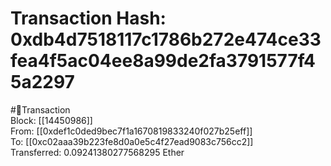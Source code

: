 
Transaction Hash: 0xdb4d7518117c1786b272e474ce33fea4f5ac04ee8a99de2fa3791577f45a2297
====================================================================================
  
#💸Transaction  
Block: [[14450986]]  
From: [[0xdef1c0ded9bec7f1a1670819833240f027b25eff]]  
To: [[0xc02aaa39b223fe8d0a0e5c4f27ead9083c756cc2]]  
Transferred: 0.09241380277568295 Ether